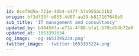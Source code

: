 ```yaml
---
id: 6cef9d9a-721e-48b4-a47f-57a955ac21b2
origin: bf3df33f-e855-4d67-aa39-b817167648e9
sub_title: 'IT management and consultancy'
updated_by: b40458fa-e73a-4f88-bfa1-570cd54b72e0
updated_at: 1653391634
og_image: '-og-1653395224.png'
twitter_image: '-twitter-1653395224.png'
---
```

